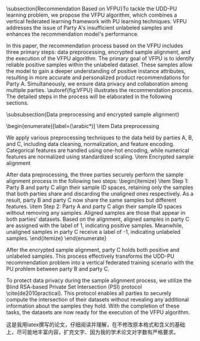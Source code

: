 \subsection{Recommendation Based on VFPU}To tackle the UDD-PU learning problem, we propose the VFPU algorithm, which combines a vertical federated learning framework with PU learning techniques. VFPU addresses the issue of Party A's insufficient unlabeled samples and enhances the recommendation model's performance. 

In this paper, the recommendation process based on the VFPU includes three primary steps: data preprocessing, encrypted sample alignment, and the execution of the VFPU algorithm. The primary goal of VFPU is to identify reliable positive samples within the unlabeled dataset. These samples allow the model to gain a deeper understanding of positive instance attributes, resulting in more accurate and personalized product recommendations for Party A. Simultaneously, we ensure data privacy and collaboration among multiple parties. \autoref{fig:VFPU} illustrates the recommendation process. The detailed steps in the process will be elaborated in the following sections.

\subsubsection{Data preprocessing and encrypted sample alignment}

\begin{enumerate}[label=(\arabic*)]
	\item Data preprocessing

We apply various preprocessing techniques to the data held by parties A, B, and C, including data cleaning, normalization, and feature encoding. Categorical features are handled using one-hot encoding, while numerical features are normalized using standardized scaling.
	\item Encrypted sample alignment

After data preprocessing, the three parties securely perform the sample alignment process in the following two steps:
	\begin{itemize}
		\item Step 1: Party B and party C align their sample ID spaces, retaining only the samples that both parties share and discarding the unaligned ones respectively. As a result, party B and party C now share the same samples but different features.
		\item Step 2: Party A and party C align their sample ID spaces without removing any samples. Aligned samples are those that appear in both parties’ datasets. Based on the alignment, aligned samples in party C are assigned with the label of 1, indicating positive samples. Meanwhile, unaligned samples in party C receive a label of -1, indicating unlabeled samples.
	\end{itemize}
\end{enumerate}

After the encrypted sample alignment, party C holds both positive and unlabeled samples. This process effectively transforms the UDD-PU recommendation problem into a vertical federated training scenario with the PU prohlem between party B and party C. 

To protect data privacy during the sample alignment process, we utilize the Blind RSA-based Private Set Intersection (PSI) protocol \cite{de2010practical}. This protocol enables all parties to securely compute the intersection of their datasets without revealing any additional information about the samples they hold. With the completion of these tasks, the datasets are now ready for the execution of the VFPU algorithm.



这是我用latex撰写的论文，仔细阅读并理解，在不修改原本格式和含义的基础上，尽可能地丰富内容，扩充文字、因为我的学术论文对字数有严格要求。



